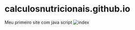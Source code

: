 # calculosnutricionais.github.io
Meu primeiro site com java script
![index](https://user-images.githubusercontent.com/56117421/79761609-10963080-82f8-11ea-96b1-ab7cbc730465.PNG)
